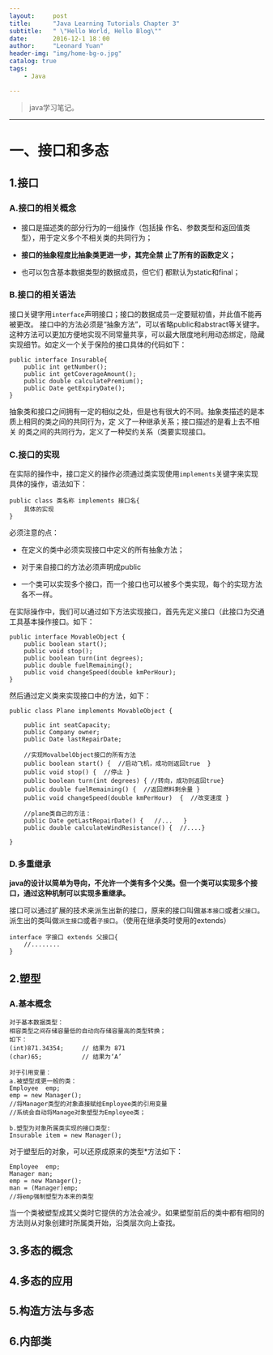 ```yaml
---
layout:     post
title:      "Java Learning Tutorials Chapter 3"
subtitle:   " \"Hello World, Hello Blog\""
date:       2016-12-1 18：00
author:     "Leonard Yuan"
header-img: "img/home-bg-o.jpg"
catalog: true
tags:
    - Java

---
```


>java学习笔记。

---

# 一、接口和多态

## 1.接口

### A.接口的相关概念

- 接口是描述类的部分行为的一组操作（包括操 作名、参数类型和返回值类型），用于定义多个不相关类的共同行为；

- **接口的抽象程度比抽象类更进一步，其完全禁 止了所有的函数定义；**

- 也可以包含基本数据类型的数据成员，但它们 都默认为static和final；

### B.接口的相关语法
接口关键字用`interface`声明接口；接口的数据成员一定要赋初值，并此值不能再被更改。
接口中的方法必须是“抽象方法”，可以省略public和abstract等关键字。这种方法可以更加方便地实现不同常量共享，可以最大限度地利用动态绑定，隐藏实现细节。如定义一个关于保险的接口具体的代码如下：

	public interface Insurable{
		public int getNumber();
		public int getCoverageAmount();
		public double calculatePremium();
		public Date getExpiryDate();
	}

抽象类和接口之间拥有一定的相似之处，但是也有很大的不同。抽象类描述的是本质上相同的类之间的共同行为，定 义了一种继承关系；接口描述的是看上去不相关 的类之间的共同行为，定义了一种契约关系（类要实现接口。

### C.接口的实现

在实际的操作中，接口定义的操作必须通过类实现使用`implements`关键字来实现具体的操作，语法如下：

	public class 类名称 implements 接口名{
		具体的实现
	}

必须注意的点：

- 在定义的类中必须实现接口中定义的所有抽象方法；

- 对于来自接口的方法必须声明成public

- 一个类可以实现多个接口，而一个接口也可以被多个类实现，每个的实现方法各不一样。

在实际操作中，我们可以通过如下方法实现接口，首先先定义接口（此接口为交通工具基本操作接口。如下：

	public interface MovableObject {
		public boolean start();
		public void stop();
		public boolean turn(int degrees);
		public double fuelRemaining();
		public void changeSpeed(double kmPerHour);
	}

然后通过定义类来实现接口中的方法，如下：

	public class Plane implements MovableObject {

		public int seatCapacity;
		public Company owner;
		public Date lastRepairDate;

		//实现MovalbelObject接口的所有方法
		public boolean start() {  //启动飞机，成功则返回true  }
		public void stop() {  //停止 }
		public boolean turn(int degrees) { //转向，成功则返回true}
		public double fuelRemaining() {  //返回燃料剩余量 }
		public void changeSpeed(double kmPerHour)  {  //改变速度 }

		//plane类自己的方法：
		public Date getLastRepairDate() {   //...   }
		public double calculateWindResistance() {  //....}

	}

### D.多重继承

**java的设计以简单为导向，不允许一个类有多个父类。但一个类可以实现多个接口，通过这种机制可以实现多重继承。**

接口可以通过扩展的技术来派生出新的接口，原来的接口叫做`基本接口`或者`父接口`。派生出的类叫做`派生接口`或者`子接口`。（使用在继承类时使用的extends）

	interface 字接口 extends 父接口{
		//........
	}


## 2.塑型

### A.基本概念

	对于基本数据类型：
	相容类型之间存储容量低的自动向存储容量高的类型转换；
	如下：
	(int)871.34354;     // 结果为 871
	(char)65;           // 结果为‘A’

	对于引用变量：
	a.被塑型成更一般的类：
	Employee  emp;
	emp = new Manager();
	//将Manager类型的对象直接赋给Employee类的引用变量
	//系统会自动将Manage对象塑型为Employee类；

	b.塑型为对象所属类实现的接口类型:
	Insurable item = new Manager();

对于塑型后的对象，可以还原成原来的类型*方法如下：

	Employee  emp;
	Manager man;
	emp = new Manager();
	man = (Manager)emp;
	//将emp强制塑型为本来的类型

当一个类被塑型成其父类时它提供的方法会减少。如果塑型前后的类中都有相同的方法则从对象创建时所属类开始，沿类层次向上查找。

## 3.多态的概念

## 4.多态的应用

## 5.构造方法与多态

## 6.内部类
